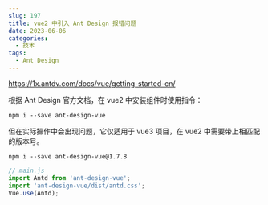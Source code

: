 ```yaml
---
slug: 197
title: vue2 中引入 Ant Design 报错问题
date: 2023-06-06
categories: 
  - 技术
tags:
  - Ant Design
---
```


https://1x.antdv.com/docs/vue/getting-started-cn/

根据 Ant Design 官方文档，在 vue2 中安装组件时使用指令：

```shell
npm i --save ant-design-vue
```

但在实际操作中会出现问题，它仅适用于 vue3 项目，在 vue2 中需要带上相匹配的版本号。

```shell
npm i --save ant-design-vue@1.7.8
```

```js
// main.js
import Antd from 'ant-design-vue';
import 'ant-design-vue/dist/antd.css';
Vue.use(Antd);
```